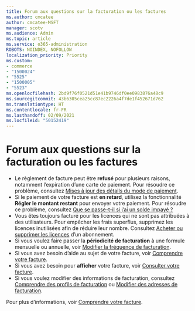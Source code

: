 ```yaml
---
title: Forum aux questions sur la facturation ou les factures
ms.author: cmcatee
author: cmcatee-MSFT
manager: scotv
ms.audience: Admin
ms.topic: article
ms.service: o365-administration
ROBOTS: NOINDEX, NOFOLLOW
localization_priority: Priority
ms.custom:
- commerce
- "1500024"
- "5525"
- "1500005"
- "5523"
ms.openlocfilehash: 2bd9f76f0521d51e41b9746df0ee0983876a48c9
ms.sourcegitcommit: 43b6305cea25cc87ec2226a4f7de1f452671d762
ms.translationtype: HT
ms.contentlocale: fr-FR
ms.lasthandoff: 02/09/2021
ms.locfileid: "50152419"
---
```

# <a name="billing-or-invoice-faq"></a>Forum aux questions sur la facturation ou les factures

- Le règlement de facture peut être **refusé** pour plusieurs raisons, notamment l’expiration d’une carte de paiement. Pour résoudre ce problème, consultez [Mises à jour des détails du mode de paiement](https://docs.microsoft.com/microsoft-365/commerce/billing-and-payments/manage-payment-methods#update-payment-method-details).
- Si le paiement de votre facture est **en retard**, utilisez la fonctionnalité **Régler le montant restant** pour envoyer votre paiement. Pour résoudre ce problème, consultez [Que se passe-t-il si j’ai un solde impayé ?](https://docs.microsoft.com/microsoft-365/commerce/billing-and-payments/pay-for-your-subscription#what-if-i-have-an-outstanding-balance)
- Vous êtes toujours facturé pour les licences qui ne sont pas attribuées à des utilisateurs. Pour empêcher les frais superflus, supprimez les licences inutilisées afin de réduire leur nombre. Consultez [Acheter ou supprimer les licences](https://docs.microsoft.com/microsoft-365/commerce/licenses/buy-licenses) d’un abonnement.
- Si vous voulez faire passer la **périodicité de facturation** à une formule mensuelle ou annuelle, voir [Modifier la fréquence de facturation](https://docs.microsoft.com/microsoft-365/commerce/billing-and-payments/change-payment-frequency).
- Si vous avez besoin d’aide au sujet de votre facture, voir [Comprendre votre facture](https://docs.microsoft.com/microsoft-365/commerce/billing-and-payments/understand-your-invoice2).
- Si vous avez besoin pour **afficher** votre facture, voir [Consulter votre facture](https://docs.microsoft.com/microsoft-365/commerce/billing-and-payments/view-your-bill-or-invoice).
- Si vous voulez modifier des informations de facturation, consultez [Comprendre des profils de facturation](https://docs.microsoft.com/microsoft-365/commerce/billing-and-payments/manage-billing-profiles) ou [Modifier des adresses de facturation](https://docs.microsoft.com/microsoft-365/commerce/billing-and-payments/change-your-billing-addresses).

Pour plus d’informations, voir [Comprendre votre facture](https://docs.microsoft.com/microsoft-365/commerce/billing-and-payments/understand-your-invoice2).